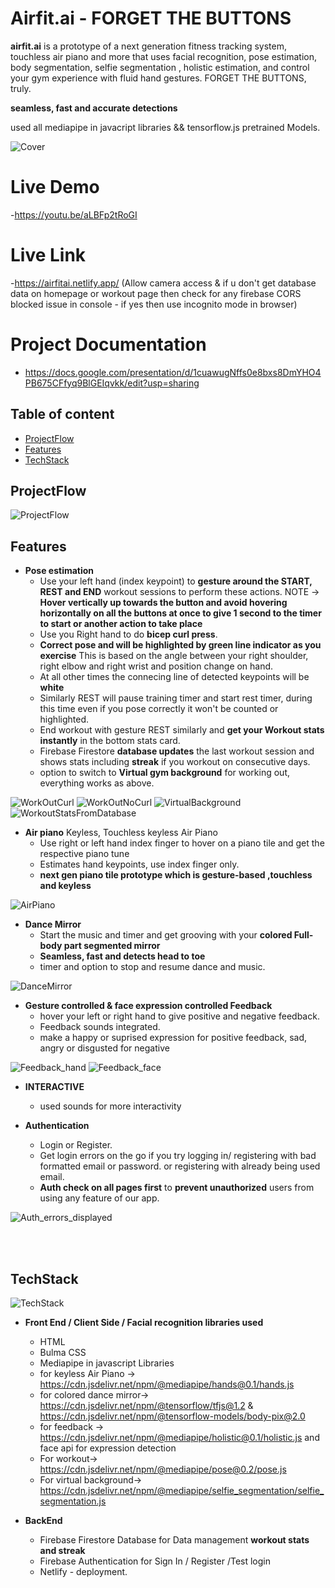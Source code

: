 
# Airfit.ai - FORGET THE BUTTONS
**airfit.ai** is a prototype of a next generation fitness tracking system, touchless air piano and more that uses facial recognition, pose estimation, body segmentation, selfie segmentation , holistic estimation, and control your gym experience with fluid hand gestures. FORGET THE BUTTONS, truly.

 **seamless, fast and accurate detections** 
 
used all mediapipe in javacript libraries && tensorflow.js pretrained Models. 

![Cover](https://github.com/arundhatij12/airfit.ai/blob/master/assets/images/airfit.png)

# Live Demo
 -https://youtu.be/aLBFp2tRoGI 

# Live Link
 -https://airfitai.netlify.app/ (Allow camera access & if u don't get database data on homepage or workout page then check for any firebase CORS blocked issue in console - if yes then use incognito mode in browser)
 
 # Project Documentation
 - https://docs.google.com/presentation/d/1cuawugNffs0e8bxs8DmYHO4PB675CFfyq9BlGEIqvkk/edit?usp=sharing
 
## Table of content
  - [ProjectFlow](#projectflow)
  - [Features](#features)
  - [TechStack](#techstack)


## ProjectFlow

![ProjectFlow](https://github.com/arundhatij12/airfit.ai/blob/master/assets/images/project%20flow.png)
  
## Features
- **Pose estimation**
   - Use your left hand (index keypoint) to **gesture around the START, REST and END** workout sessions to perform these actions. NOTE -> **Hover vertically up towards the button and avoid hovering horizontally on all the buttons at once to give 1 second to the timer to start or another action to take place**
   - Use you Right hand to do **bicep curl press**.
   - **Correct pose and will be highlighted by green line indicator as you exercise** This is based on the angle between your right shoulder, right    elbow and right wrist and position change on hand.
   - At all other times the connecing line of detected keypoints will be **white** 
   - Similarly REST will pause training timer and start rest timer, during this time even if you pose correctly it won't be counted or highlighted.
   - End workout with gesture REST similarly and **get your Workout stats instantly** in the bottom stats card.
   - Firebase Firestore **database updates** the last workout session and shows stats including **streak** if you workout on consecutive days.
   - option to switch to **Virtual gym background** for working out, everything works as above.
 
![WorkOutCurl](https://github.com/arundhatij12/airfit.ai/blob/master/assets/images/workout_correct_pose.png) 
![WorkOutNoCurl](https://github.com/arundhatij12/airfit.ai/blob/master/assets/images/workout_no_curl.png) 
![VirtualBackground](https://github.com/arundhatij12/airfit.ai/blob/master/assets/images/virtual%20bg.png)
![WorkoutStatsFromDatabase](https://github.com/arundhatij12/airfit.ai/blob/master/assets/images/workout%20stats.png)

- **Air piano** Keyless, Touchless keyless Air Piano
  - Use right or left hand index finger to hover on a piano tile and get the respective piano tune
  - Estimates hand keypoints, use index finger only.
  -  **next gen piano tile prototype which is gesture-based ,touchless and keyless**

![AirPiano](https://github.com/arundhatij12/airfit.ai/blob/master/assets/images/air%20piano.png)

- **Dance Mirror**
  - Start the music and timer and get grooving with your **colored Full-body part segmented mirror**
  - **Seamless, fast and detects head to toe**
  - timer and option to stop and resume dance and music.

![DanceMirror](https://github.com/arundhatij12/airfit.ai/blob/master/assets/images/Dance%20mirror.png)

- **Gesture controlled & face expression controlled Feedback**
  - hover your left or right hand to give positive and negative feedback. 
  - Feedback sounds integrated.
  - make a happy or suprised expression for positive feedback, sad, angry or disgusted for negative 

![Feedback_hand](https://github.com/arundhatij12/airfit.ai/blob/master/assets/images/FEEDBACK_HAND.png)
![Feedback_face](https://github.com/arundhatij12/airfit.ai/blob/master/assets/images/feedback_FACE.png)

- **INTERACTIVE**
  - used sounds for more interactivity

- **Authentication**
  - Login or Register.
  - Get login errors on the go if you try logging in/ registering with bad formatted email or password. or registering with already being used email.
  - **Auth check on all pages first** to **prevent unauthorized** users from using any feature of our app.

![Auth_errors_displayed](https://github.com/arundhatij12/airfit.ai/blob/master/assets/images/login%20error.png)

<br></br>


## TechStack

![TechStack](https://github.com/arundhatij12/airfit.ai/blob/master/assets/images/tech%20stack.png)

- **Front End / Client Side / Facial recognition libraries used**
   - HTML 
   - Bulma CSS
   - Mediapipe in javascript Libraries
   - for keyless Air Piano -> https://cdn.jsdelivr.net/npm/@mediapipe/hands@0.1/hands.js
   - for colored dance mirror->  https://cdn.jsdelivr.net/npm/@tensorflow/tfjs@1.2 & https://cdn.jsdelivr.net/npm/@tensorflow-models/body-pix@2.0
   - for feedback -> https://cdn.jsdelivr.net/npm/@mediapipe/holistic@0.1/holistic.js and face api for expression detection
   - For workout->  https://cdn.jsdelivr.net/npm/@mediapipe/pose@0.2/pose.js 
   - For virtual background-> https://cdn.jsdelivr.net/npm/@mediapipe/selfie_segmentation/selfie_segmentation.js
  
- **BackEnd**
    - Firebase Firestore Database for  Data management **workout stats and streak**
    - Firebase Authentication for Sign In / Register /Test login
    - Netlify - deployment.
